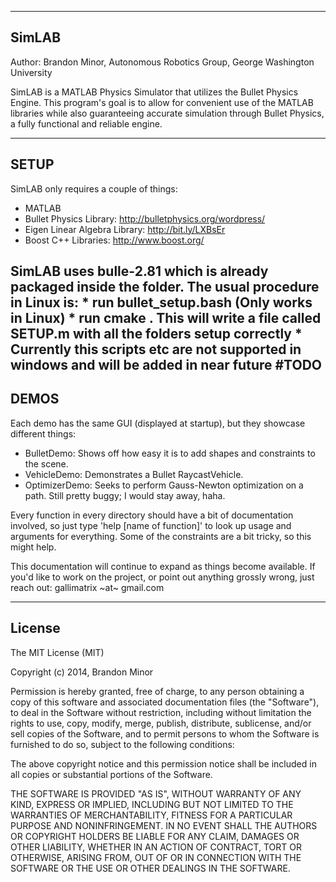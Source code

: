 ---------------------------------
SimLAB
---------------------------------
Author: Brandon Minor, Autonomous Robotics Group,
        George Washington University

SimLAB is a MATLAB Physics Simulator that utilizes the Bullet Physics Engine.
This program's goal is to allow for convenient use of the MATLAB libraries
while also guaranteeing accurate simulation through Bullet Physics, a
fully functional and reliable engine.

----------
SETUP
----------
SimLAB only requires a couple of things: 
  * MATLAB
  * Bullet Physics Library: http://bulletphysics.org/wordpress/
  * Eigen Linear Algebra Library: http://bit.ly/LXBsEr
  * Boost C++ Libraries: http://www.boost.org/

SimLAB uses bulle-2.81 which is already packaged inside the folder. The usual procedure in Linux is:
	* run bullet_setup.bash (Only works in Linux)
	* run cmake .
	This will write a file called SETUP.m with all the folders setup correctly
	* Currently this scripts etc are not supported in windows and will be added in near future #TODO
---------
DEMOS
---------
Each demo has the same GUI (displayed at startup), but they
showcase different things: 

- BulletDemo: Shows off how easy it is to add shapes and constraints to the
  scene. 
- VehicleDemo: Demonstrates a Bullet RaycastVehicle.
- OptimizerDemo: Seeks to perform Gauss-Newton optimization on a path. Still
  pretty buggy; I would stay away, haha. 

Every function in every directory should have a bit of documentation
involved, so just type 'help [name of function]' to look up usage and arguments
for everything. Some of the constraints are a bit tricky, so this might help. 

This documentation will continue to expand as things become available.
If you'd like to work on the project, or point out anything grossly wrong,
just reach out:
gallimatrix ~at~ gmail.com

--------
License
--------

The MIT License (MIT)

Copyright (c) 2014, Brandon Minor

Permission is hereby granted, free of charge, to any person obtaining a copy
of this software and associated documentation files (the "Software"), to deal
in the Software without restriction, including without limitation the rights
to use, copy, modify, merge, publish, distribute, sublicense, and/or sell
copies of the Software, and to permit persons to whom the Software is
furnished to do so, subject to the following conditions:

The above copyright notice and this permission notice shall be included in
all copies or substantial portions of the Software.

THE SOFTWARE IS PROVIDED "AS IS", WITHOUT WARRANTY OF ANY KIND, EXPRESS OR
IMPLIED, INCLUDING BUT NOT LIMITED TO THE WARRANTIES OF MERCHANTABILITY,
FITNESS FOR A PARTICULAR PURPOSE AND NONINFRINGEMENT. IN NO EVENT SHALL THE
AUTHORS OR COPYRIGHT HOLDERS BE LIABLE FOR ANY CLAIM, DAMAGES OR OTHER
LIABILITY, WHETHER IN AN ACTION OF CONTRACT, TORT OR OTHERWISE, ARISING FROM,
OUT OF OR IN CONNECTION WITH THE SOFTWARE OR THE USE OR OTHER DEALINGS IN
THE SOFTWARE.
